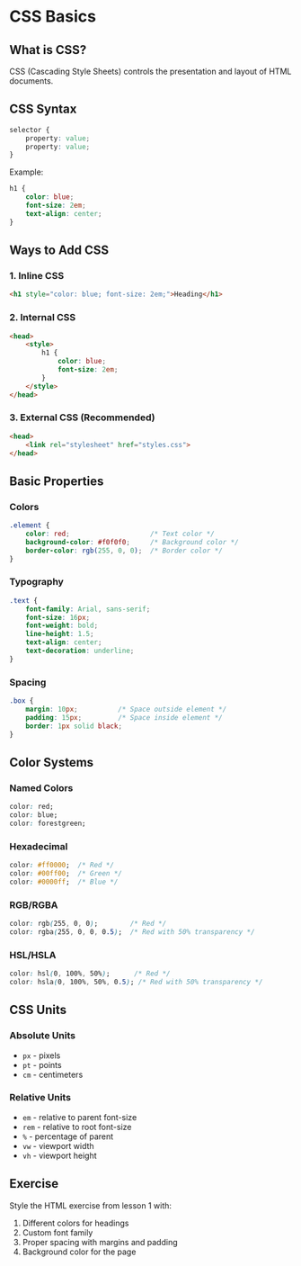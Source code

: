 # CSS Basics

## What is CSS?

CSS (Cascading Style Sheets) controls the presentation and layout of HTML documents.

## CSS Syntax

```css
selector {
    property: value;
    property: value;
}
```

Example:
```css
h1 {
    color: blue;
    font-size: 2em;
    text-align: center;
}
```

## Ways to Add CSS

### 1. Inline CSS
```html
<h1 style="color: blue; font-size: 2em;">Heading</h1>
```

### 2. Internal CSS
```html
<head>
    <style>
        h1 {
            color: blue;
            font-size: 2em;
        }
    </style>
</head>
```

### 3. External CSS (Recommended)
```html
<head>
    <link rel="stylesheet" href="styles.css">
</head>
```

## Basic Properties

### Colors
```css
.element {
    color: red;                    /* Text color */
    background-color: #f0f0f0;     /* Background color */
    border-color: rgb(255, 0, 0);  /* Border color */
}
```

### Typography
```css
.text {
    font-family: Arial, sans-serif;
    font-size: 16px;
    font-weight: bold;
    line-height: 1.5;
    text-align: center;
    text-decoration: underline;
}
```

### Spacing
```css
.box {
    margin: 10px;          /* Space outside element */
    padding: 15px;         /* Space inside element */
    border: 1px solid black;
}
```

## Color Systems

### Named Colors
```css
color: red;
color: blue;
color: forestgreen;
```

### Hexadecimal
```css
color: #ff0000;  /* Red */
color: #00ff00;  /* Green */
color: #0000ff;  /* Blue */
```

### RGB/RGBA
```css
color: rgb(255, 0, 0);        /* Red */
color: rgba(255, 0, 0, 0.5);  /* Red with 50% transparency */
```

### HSL/HSLA
```css
color: hsl(0, 100%, 50%);      /* Red */
color: hsla(0, 100%, 50%, 0.5); /* Red with 50% transparency */
```

## CSS Units

### Absolute Units
- `px` - pixels
- `pt` - points
- `cm` - centimeters

### Relative Units
- `em` - relative to parent font-size
- `rem` - relative to root font-size
- `%` - percentage of parent
- `vw` - viewport width
- `vh` - viewport height

## Exercise

Style the HTML exercise from lesson 1 with:
1. Different colors for headings
2. Custom font family
3. Proper spacing with margins and padding
4. Background color for the page
